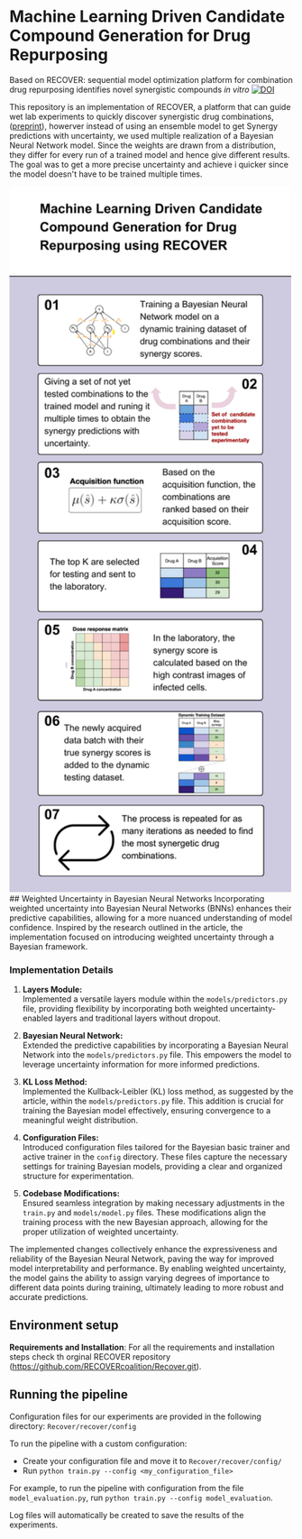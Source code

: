 # Machine Learning Driven Candidate Compound Generation for Drug Repurposing
Based on RECOVER: sequential model optimization platform for combination drug repurposing identifies novel synergistic compounds *in vitro*
[![DOI](https://zenodo.org/badge/320327566.svg)](https://zenodo.org/badge/latestdoi/320327566)

This repository is an implementation of RECOVER, a platform that can guide wet lab experiments to quickly discover synergistic drug combinations,
([preprint](https://arxiv.org/abs/2202.04202)), howerver instead of using an ensemble model to get Synergy predictions with uncertainty, we used multiple realization of a Bayesian Neural Network model. 
Since the weights are drawn from a distribution, they differ for every run of a trained model and hence give different results. The goal was to get a more precise uncertainty and achieve i quicker since the model doesn't have to be trained multiple times. 

<div>
  <img src="docs/images/ProjectInfographics.png" alt="Overview" width="500"/>
</div>
## Weighted Uncertainty in Bayesian Neural Networks
Incorporating weighted uncertainty into Bayesian Neural Networks (BNNs) enhances their predictive capabilities, allowing for a more nuanced understanding of model confidence. Inspired by the research outlined in the article, the implementation focused on introducing weighted uncertainty through a Bayesian framework.

### Implementation Details
1. **Layers Module:**  
   Implemented a versatile layers module within the `models/predictors.py` file, providing flexibility by incorporating both weighted uncertainty-enabled layers and traditional layers without dropout.

2. **Bayesian Neural Network:**  
   Extended the predictive capabilities by incorporating a Bayesian Neural Network into the `models/predictors.py` file. This empowers the model to leverage uncertainty information for more informed predictions.

3. **KL Loss Method:**  
   Implemented the Kullback-Leibler (KL) loss method, as suggested by the article, within the `models/predictors.py` file. This addition is crucial for training the Bayesian model effectively, ensuring convergence to a meaningful weight distribution.

4. **Configuration Files:**  
   Introduced configuration files tailored for the Bayesian basic trainer and active trainer in the `config` directory. These files capture the necessary settings for training Bayesian models, providing a clear and organized structure for experimentation.

5. **Codebase Modifications:**  
   Ensured seamless integration by making necessary adjustments in the `train.py` and `models/model.py` files. These modifications align the training process with the new Bayesian approach, allowing for the proper utilization of weighted uncertainty.

The implemented changes collectively enhance the expressiveness and reliability of the Bayesian Neural Network, paving the way for improved model interpretability and performance. By enabling weighted uncertainty, the model gains the ability to assign varying degrees of importance to different data points during training, ultimately leading to more robust and accurate predictions.
## Environment setup

**Requirements and Installation**: 
For all the requirements and installation steps check th orginal RECOVER repository (https://github.com/RECOVERcoalition/Recover.git). 

## Running the pipeline

Configuration files for our experiments are provided in the following directory: `Recover/recover/config`

To run the pipeline with a custom configuration:
- Create your configuration file and move it to `Recover/recover/config/`
- Run `python train.py --config <my_configuration_file>`

For example, to run the pipeline with configuration from 
the file `model_evaluation.py`, run `python train.py --config model_evaluation`.

Log files will automatically be created to save the results of the experiments.
